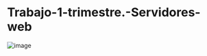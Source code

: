 # Trabajo-1-trimestre.-Servidores-web

![image](https://github.com/hasna2223/Trabajo-1-trimestre.-Servidores-web/assets/119622209/923cb4ec-94bc-423d-91a0-1b8d652b76a9)
